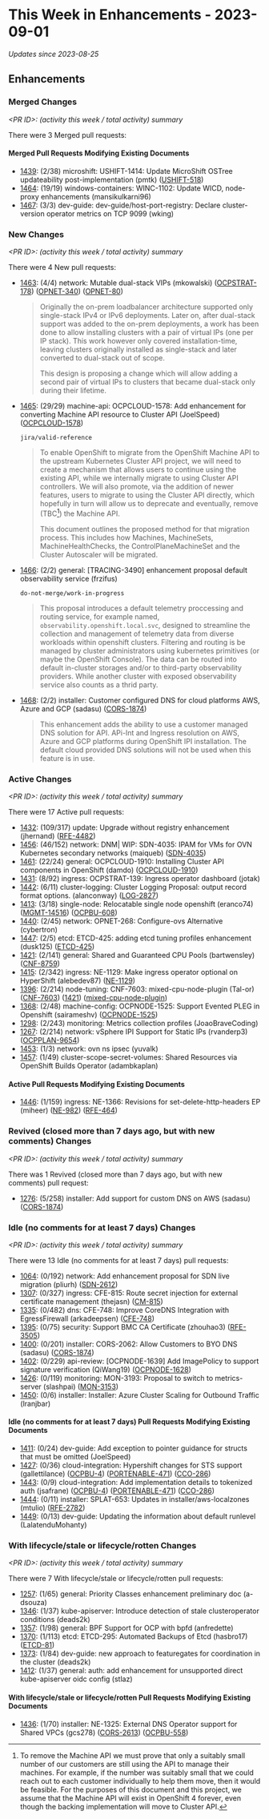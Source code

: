 # This Week in Enhancements - 2023-09-01

*Updates since 2023-08-25*


## Enhancements

### Merged Changes

*&lt;PR ID&gt;: (activity this week / total activity) summary*

There were 3 Merged pull requests:


#### Merged Pull Requests Modifying Existing Documents

- [1439](https://github.com/openshift/enhancements/pull/1439): (2/38) microshift: USHIFT-1414: Update MicroShift OSTree updateability post-implementation (pmtk) ([USHIFT-518](https://issues.redhat.com/browse/USHIFT-518))
- [1464](https://github.com/openshift/enhancements/pull/1464): (19/19) windows-containers: WINC-1102: Update WICD, node-proxy enhancements (mansikulkarni96)
- [1467](https://github.com/openshift/enhancements/pull/1467): (3/3) dev-guide: dev-guide/host-port-registry: Declare cluster-version operator metrics on TCP 9099 (wking)

### New Changes

*&lt;PR ID&gt;: (activity this week / total activity) summary*

There were 4 New pull requests:

- [1463](https://github.com/openshift/enhancements/pull/1463): (4/4) network: Mutable dual-stack VIPs (mkowalski) ([OCPSTRAT-178](https://issues.redhat.com/browse/OCPSTRAT-178)) ([OPNET-340](https://issues.redhat.com/browse/OPNET-340)) ([OPNET-80](https://issues.redhat.com/browse/OPNET-80))

  > Originally the on-prem loadbalancer architecture supported only single-stack IPv4 or IPv6 deployments. Later on, after dual-stack support was added to the on-prem deployments, a work has been done to allow installing clusters with a pair of virtual IPs (one per IP stack). This work however only covered installation-time, leaving clusters originally installed as single-stack and later converted
  > to dual-stack out of scope.
  >
  > This design is proposing a change which will allow adding a second pair of virtual IPs to clusters that became dual-stack only during their lifetime.

- [1465](https://github.com/openshift/enhancements/pull/1465): (29/29) machine-api: OCPCLOUD-1578: Add enhancement for converting Machine API resource to Cluster API (JoelSpeed) ([OCPCLOUD-1578](https://issues.redhat.com/browse/OCPCLOUD-1578))

  `jira/valid-reference`

  > To enable OpenShift to migrate from the OpenShift Machine API to the upstream Kubernetes Cluster API project,
  > we will need to create a mechanism that allows users to continue using the existing API,
  > while we internally migrate to using Cluster API controllers.
  > We will also promote, via the addition of newer features, users to migrate to using the Cluster API directly,
  > which hopefully in turn will allow us to deprecate and eventually, remove (TBC[^1]) the Machine API.
  >
  > This document outlines the proposed method for that migration process.
  > This includes how Machines, MachineSets, MachineHealthChecks, the ControlPlaneMachineSet and the Cluster Autoscaler will be migrated.
  >
  > [^1]: To remove the Machine API we must prove that only a suitably small number of our customers are still using the API to manage their machines.
  > For example, if the number was suitably small that we could reach out to each customer individually to help them move, then it would be feasible.
  > For the purposes of this document and this project, we assume that the Machine API will exist in OpenShift 4 forever,
  > even though the backing implementation will move to Cluster API.

- [1466](https://github.com/openshift/enhancements/pull/1466): (2/2) general: [TRACING-3490] enhancement proposal default observability service (frzifus)

  `do-not-merge/work-in-progress`

  > This proposal introduces a default telemetry proccessing and routing service,
  > for example named, `observability.openshift.local.svc`, designed to streamline
  > the collection and management of telemetry data from diverse workloads within
  > openshift clusters. Filtering and routing is be managed by cluster administrators
  > using kubernetes primitives (or maybe the OpenShift Console). The data can be
  > routed into default in-cluster storages and/or to third-party observability
  > providers. While another cluster with exposed observability service also counts
  > as a thrid party.

- [1468](https://github.com/openshift/enhancements/pull/1468): (2/2) installer: Customer configured DNS for cloud platforms AWS, Azure and GCP (sadasu) ([CORS-1874](https://issues.redhat.com/browse/CORS-1874))

  > This enhancement adds the ability to use a customer managed DNS solution for
  > API. APi-Int and Ingress resolution on AWS, Azure and GCP platforms during
  > OpenShift IPI installation. The default cloud provided DNS solutions will not
  > be used when this feature is in use.


### Active Changes

*&lt;PR ID&gt;: (activity this week / total activity) summary*

There were 17 Active pull requests:

- [1432](https://github.com/openshift/enhancements/pull/1432): (109/317) update: Upgrade without registry enhancement (jhernand) ([RFE-4482](https://issues.redhat.com/browse/RFE-4482))
- [1456](https://github.com/openshift/enhancements/pull/1456): (46/152) network: DNM| WIP: SDN-4035: IPAM for VMs for OVN Kubernetes secondary networks (maiqueb) ([SDN-4035](https://issues.redhat.com/browse/SDN-4035))
- [1461](https://github.com/openshift/enhancements/pull/1461): (22/24) general: OCPCLOUD-1910: Installing Cluster API components in OpenShift (damdo) ([OCPCLOUD-1910](https://issues.redhat.com/browse/OCPCLOUD-1910))
- [1431](https://github.com/openshift/enhancements/pull/1431): (8/92) ingress: OCPSTRAT-139: Ingress operator dashboard (jotak)
- [1442](https://github.com/openshift/enhancements/pull/1442): (6/11) cluster-logging: Cluster Logging Proposal: output record format options. (alanconway) ([LOG-2827](https://issues.redhat.com/browse/LOG-2827))
- [1413](https://github.com/openshift/enhancements/pull/1413): (3/18) single-node: Relocatable single node openshift (eranco74) ([MGMT-14516](https://issues.redhat.com/browse/MGMT-14516)) ([OCPBU-608](https://issues.redhat.com/browse/OCPBU-608))
- [1440](https://github.com/openshift/enhancements/pull/1440): (2/45) network: OPNET-268: Configure-ovs Alternative (cybertron)
- [1447](https://github.com/openshift/enhancements/pull/1447): (2/5) etcd: ETCD-425: adding etcd tuning profiles enhancement (dusk125) ([ETCD-425](https://issues.redhat.com/browse/ETCD-425))
- [1421](https://github.com/openshift/enhancements/pull/1421): (2/141) general: Shared and Guaranteed CPU Pools (bartwensley) ([CNF-8759](https://issues.redhat.com/browse/CNF-8759))
- [1415](https://github.com/openshift/enhancements/pull/1415): (2/342) ingress: NE-1129: Make ingress operator optional on HyperShift (alebedev87) ([NE-1129](https://issues.redhat.com/browse/NE-1129))
- [1396](https://github.com/openshift/enhancements/pull/1396): (2/214) node-tuning: CNF-7603: mixed-cpu-node-plugin (Tal-or) ([CNF-7603](https://issues.redhat.com/browse/CNF-7603)) ([1421](https://github.com/openshift/enhancements/pull/1421)) ([mixed-cpu-node-plugin](https://github.com/openshift-kni/mixed-cpu-node-plugin))
- [1368](https://github.com/openshift/enhancements/pull/1368): (2/48) machine-config: OCPNODE-1525: Support Evented PLEG in Openshift (sairameshv) ([OCPNODE-1525](https://issues.redhat.com/browse/OCPNODE-1525))
- [1298](https://github.com/openshift/enhancements/pull/1298): (2/243) monitoring: Metrics collection profiles (JoaoBraveCoding)
- [1267](https://github.com/openshift/enhancements/pull/1267): (2/214) network: vSphere IPI Support for Static IPs (rvanderp3) ([OCPPLAN-9654](https://issues.redhat.com/browse/OCPPLAN-9654))
- [1453](https://github.com/openshift/enhancements/pull/1453): (1/3) network: ovn ns ipsec (yuvalk)
- [1457](https://github.com/openshift/enhancements/pull/1457): (1/49) cluster-scope-secret-volumes: Shared Resources via OpenShift Builds Operator (adambkaplan)

#### Active Pull Requests Modifying Existing Documents

- [1446](https://github.com/openshift/enhancements/pull/1446): (1/159) ingress: NE-1366: Revisions for set-delete-http-headers EP (miheer) ([NE-982](https://issues.redhat.com/browse/NE-982)) ([RFE-464](https://issues.redhat.com/browse/RFE-464))

### Revived (closed more than 7 days ago, but with new comments) Changes

*&lt;PR ID&gt;: (activity this week / total activity) summary*

There was 1 Revived (closed more than 7 days ago, but with new comments) pull request:

- [1276](https://github.com/openshift/enhancements/pull/1276): (5/258) installer: Add support for custom DNS on AWS (sadasu) ([CORS-1874](https://issues.redhat.com/browse/CORS-1874))

### Idle (no comments for at least 7 days) Changes

*&lt;PR ID&gt;: (activity this week / total activity) summary*

There were 13 Idle (no comments for at least 7 days) pull requests:

- [1064](https://github.com/openshift/enhancements/pull/1064): (0/192) network: Add enhancement proposal for SDN live migration (pliurh) ([SDN-2612](https://issues.redhat.com/browse/SDN-2612))
- [1307](https://github.com/openshift/enhancements/pull/1307): (0/327) ingress: CFE-815: Route secret injection for external certificate management (thejasn) ([CM-815](https://issues.redhat.com/browse/CM-815))
- [1335](https://github.com/openshift/enhancements/pull/1335): (0/482) dns:  CFE-748: Improve CoreDNS Integration with EgressFirewall (arkadeepsen) ([CFE-748](https://issues.redhat.com/browse/CFE-748))
- [1395](https://github.com/openshift/enhancements/pull/1395): (0/75) security: Support BMC CA Certificate (zhouhao3) ([RFE-3505](https://issues.redhat.com/browse/RFE-3505))
- [1400](https://github.com/openshift/enhancements/pull/1400): (0/201) installer: CORS-2062: Allow Customers to BYO DNS (sadasu) ([CORS-1874](https://issues.redhat.com/browse/CORS-1874))
- [1402](https://github.com/openshift/enhancements/pull/1402): (0/229) api-review: [OCPNODE-1639] Add ImagePolicy to support signature verification (QiWang19) ([OCPNODE-1628](https://issues.redhat.com/browse/OCPNODE-1628))
- [1426](https://github.com/openshift/enhancements/pull/1426): (0/119) monitoring: MON-3193: Proposal to switch to metrics-server (slashpai) ([MON-3153](https://issues.redhat.com/browse/MON-3153))
- [1450](https://github.com/openshift/enhancements/pull/1450): (0/6) installer: Installer: Azure Cluster Scaling for Outbound Traffic (lranjbar)

#### Idle (no comments for at least 7 days) Pull Requests Modifying Existing Documents

- [1411](https://github.com/openshift/enhancements/pull/1411): (0/24) dev-guide: Add exception to pointer guidance for structs that must be omitted (JoelSpeed)
- [1427](https://github.com/openshift/enhancements/pull/1427): (0/36) cloud-integration: Hypershift changes for STS support (gallettilance) ([OCPBU-4](https://issues.redhat.com/browse/OCPBU-4)) ([PORTENABLE-471](https://issues.redhat.com/browse/PORTENABLE-471)) ([CCO-286](https://issues.redhat.com/browse/CCO-286))
- [1443](https://github.com/openshift/enhancements/pull/1443): (0/9) cloud-integration: Add implementation details to tokenized auth (jsafrane) ([OCPBU-4](https://issues.redhat.com/browse/OCPBU-4)) ([PORTENABLE-471](https://issues.redhat.com/browse/PORTENABLE-471)) ([CCO-286](https://issues.redhat.com/browse/CCO-286))
- [1444](https://github.com/openshift/enhancements/pull/1444): (0/11) installer: SPLAT-653: Updates in installer/aws-localzones (mtulio) ([RFE-2782](https://issues.redhat.com/browse/RFE-2782))
- [1449](https://github.com/openshift/enhancements/pull/1449): (0/13) dev-guide: Updating the information about default runlevel (LalatenduMohanty)

### With lifecycle/stale or lifecycle/rotten Changes

*&lt;PR ID&gt;: (activity this week / total activity) summary*

There were 7 With lifecycle/stale or lifecycle/rotten pull requests:

- [1257](https://github.com/openshift/enhancements/pull/1257): (1/65) general: Priority Classes enhancement preliminary doc (a-dsouza)
- [1346](https://github.com/openshift/enhancements/pull/1346): (1/37) kube-apiserver: Introduce detection of stale clusteroperator conditions (deads2k)
- [1357](https://github.com/openshift/enhancements/pull/1357): (1/98) general: BPF Support for OCP with bpfd (anfredette)
- [1370](https://github.com/openshift/enhancements/pull/1370): (1/113) etcd: ETCD-295: Automated Backups of Etcd (hasbro17) ([ETCD-81](https://issues.redhat.com/browse/ETCD-81))
- [1373](https://github.com/openshift/enhancements/pull/1373): (1/84) dev-guide: new approach to featuregates for coordination in the cluster (deads2k)
- [1412](https://github.com/openshift/enhancements/pull/1412): (1/37) general: auth: add enhancement for unsupported direct kube-apiserver oidc config (stlaz)

#### With lifecycle/stale or lifecycle/rotten Pull Requests Modifying Existing Documents

- [1436](https://github.com/openshift/enhancements/pull/1436): (1/70) installer: NE-1325: External DNS Operator support for Shared VPCs (gcs278) ([CORS-2613](https://issues.redhat.com/browse/CORS-2613)) ([OCPBU-558](https://issues.redhat.com/browse/OCPBU-558))
